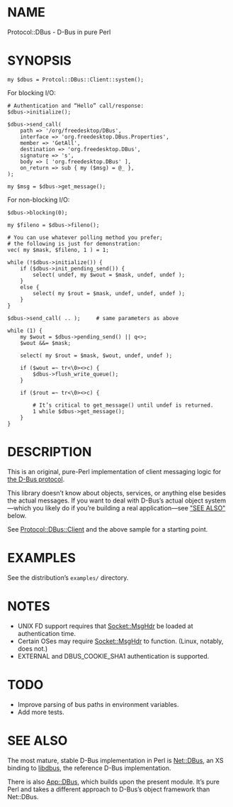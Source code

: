 # NAME

Protocol::DBus - D-Bus in pure Perl

# SYNOPSIS

    my $dbus = Protcol::DBus::Client::system();

For blocking I/O:

    # Authentication and “Hello” call/response:
    $dbus->initialize();

    $dbus->send_call(
        path => '/org/freedesktop/DBus',
        interface => 'org.freedesktop.DBus.Properties',
        member => 'GetAll',
        destination => 'org.freedesktop.DBus',
        signature => 's',
        body => [ 'org.freedesktop.DBus' ],
        on_return => sub { my ($msg) = @_ },
    );

    my $msg = $dbus->get_message();

For non-blocking I/O:

    $dbus->blocking(0);

    my $fileno = $dbus->fileno();

    # You can use whatever polling method you prefer;
    # the following is just for demonstration:
    vec( my $mask, $fileno, 1 ) = 1;

    while (!$dbus->initialize()) {
        if ($dbus->init_pending_send()) {
            select( undef, my $wout = $mask, undef, undef );
        }
        else {
            select( my $rout = $mask, undef, undef, undef );
        }
    }

    $dbus->send_call( .. );     # same parameters as above

    while (1) {
        my $wout = $dbus->pending_send() || q<>;
        $wout &&= $mask;

        select( my $rout = $mask, $wout, undef, undef );

        if ($wout =~ tr<\0><>c) {
            $dbus->flush_write_queue();
        }

        if ($rout =~ tr<\0><>c) {

            # It’s critical to get_message() until undef is returned.
            1 while $dbus->get_message();
        }
    }

# DESCRIPTION

This is an original, pure-Perl implementation of client messaging logic for
[the D-Bus protocol](https://dbus.freedesktop.org/doc/dbus-specification.html).

This library doesn’t know about objects, services, or anything else besides
the actual messages. If you want to deal with D-Bus’s actual object
system—which you likely do if you’re building a real application—see
["SEE ALSO"](#see-also) below.

See [Protocol::DBus::Client](https://metacpan.org/pod/Protocol::DBus::Client) and the above sample for a starting point.

# EXAMPLES

See the distribution’s `examples/` directory.

# NOTES

- UNIX FD support requires that [Socket::MsgHdr](https://metacpan.org/pod/Socket::MsgHdr) be loaded at
authentication time.
- Certain OSes may require [Socket::MsgHdr](https://metacpan.org/pod/Socket::MsgHdr) to function.
(Linux, notably, does not.)
- EXTERNAL and DBUS\_COOKIE\_SHA1 authentication is supported.

# TODO

- Improve parsing of bus paths in environment variables.
- Add more tests.

# SEE ALSO

The most mature, stable D-Bus implementation in Perl is [Net::DBus](https://metacpan.org/pod/Net::DBus),
an XS binding to [libdbus](https://www.freedesktop.org/wiki/Software/dbus/),
the reference D-Bus implementation.

There is also [App::DBus](https://metacpan.org/pod/App::DBus), which builds upon the present module.
It’s pure Perl and takes a different approach to D-Bus’s object framework
than Net::DBus.
